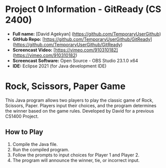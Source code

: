# Project 0 Information - GitReady (CS 2400)

- **Full name:** [David Agekyan] (https://github.com/TemporaryUserGithub)
- **GitHub Repo:** [https://github.com/TemporaryUserGithub/GitReady] (https://github.com/TemporaryUserGithub/GitReady)
- **Screencast Video:** [https://vimeo.com/910310182] (https://vimeo.com/910310182)
- **Screencast Software:** Open Source - OBS Studio 23.1.0 x64
- **IDE:** Eclipse 2021 (for Java development IDE)

# Rock, Scissors, Paper Game
This Java program allows two players to play the classic game of Rock, Scissors, Paper. Players input their choices, and the program determines the winner based on the game rules. Developed by David for a previous CS1400 Project.
## How to Play
1. Compile the Java file.
2. Run the compiled program.
3. Follow the prompts to input choices for Player 1 and Player 2.
4. The program will announce the winner, tie, or incorrect input.
